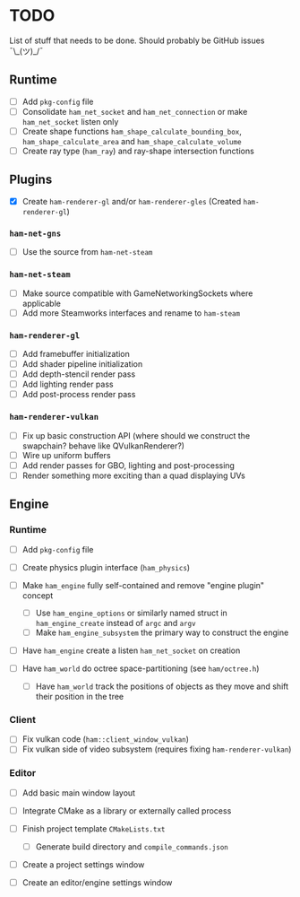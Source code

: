 # TODO

List of stuff that needs to be done. Should probably be GitHub issues ¯\\\_(ツ)\_/¯

## Runtime

- [ ] Add `pkg-config` file
- [ ] Consolidate `ham_net_socket` and `ham_net_connection` or make `ham_net_socket` listen only
- [ ] Create shape functions `ham_shape_calculate_bounding_box`, `ham_shape_calculate_area` and `ham_shape_calculate_volume`
- [ ] Create ray type (`ham_ray`) and ray-shape intersection functions

## Plugins

- [x] Create `ham-renderer-gl` and/or `ham-renderer-gles` (Created `ham-renderer-gl`)

### `ham-net-gns`

- [ ] Use the source from `ham-net-steam`

### `ham-net-steam`

- [ ] Make source compatible with GameNetworkingSockets where applicable
- [ ] Add more Steamworks interfaces and rename to `ham-steam`

### `ham-renderer-gl`

- [ ] Add framebuffer initialization
- [ ] Add shader pipeline initialization
- [ ] Add depth-stencil render pass
- [ ] Add lighting render pass
- [ ] Add post-process render pass

### `ham-renderer-vulkan`

- [ ] Fix up basic construction API (where should we construct the swapchain? behave like QVulkanRenderer?)
- [ ] Wire up uniform buffers
- [ ] Add render passes for GBO, lighting and post-processing
- [ ] Render something more exciting than a quad displaying UVs

## Engine

### Runtime

- [ ] Add `pkg-config` file
- [ ] Create physics plugin interface (`ham_physics`)

- [ ] Make `ham_engine` fully self-contained and remove "engine plugin" concept
  - [ ] Use `ham_engine_options` or similarly named struct in `ham_engine_create` instead of `argc` and `argv`
  - [ ] Make `ham_engine_subsystem` the primary way to construct the engine

- [ ] Have `ham_engine` create a listen `ham_net_socket` on creation

- [ ] Have `ham_world` do octree space-partitioning (see `ham/octree.h`)
  - [ ] Have `ham_world` track the positions of objects as they move and shift their position in the tree

### Client

- [ ] Fix vulkan code (`ham::client_window_vulkan`)
- [ ] Fix vulkan side of video subsystem (requires fixing `ham-renderer-vulkan`)

### Editor

- [ ] Add basic main window layout

- [ ] Integrate CMake as a library or externally called process

- [ ] Finish project template `CMakeLists.txt`
  - [ ] Generate build directory and `compile_commands.json`

- [ ] Create a project settings window

- [ ] Create an editor/engine settings window
